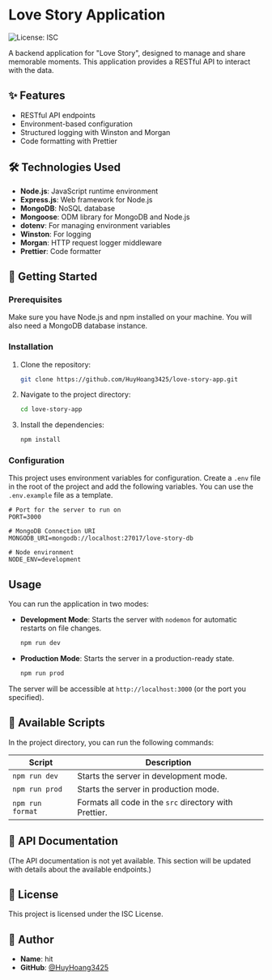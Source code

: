 # Love Story Application

![License: ISC](https://img.shields.io/badge/License-ISC-blue.svg)

A backend application for "Love Story", designed to manage and share memorable moments. This application provides a RESTful API to interact with the data.

## ✨ Features

- RESTful API endpoints
- Environment-based configuration
- Structured logging with Winston and Morgan
- Code formatting with Prettier

## 🛠️ Technologies Used

- **Node.js**: JavaScript runtime environment
- **Express.js**: Web framework for Node.js
- **MongoDB**: NoSQL database
- **Mongoose**: ODM library for MongoDB and Node.js
- **dotenv**: For managing environment variables
- **Winston**: For logging
- **Morgan**: HTTP request logger middleware
- **Prettier**: Code formatter

## 🚀 Getting Started

### Prerequisites

Make sure you have Node.js and npm installed on your machine. You will also need a MongoDB database instance.

### Installation

1.  Clone the repository:
    ```bash
    git clone https://github.com/HuyHoang3425/love-story-app.git
    ```
2.  Navigate to the project directory:
    ```bash
    cd love-story-app
    ```
3.  Install the dependencies:
    ```bash
    npm install
    ```

### Configuration

This project uses environment variables for configuration. Create a `.env` file in the root of the project and add the following variables. You can use the `.env.example` file as a template.

```env
# Port for the server to run on
PORT=3000

# MongoDB Connection URI
MONGODB_URI=mongodb://localhost:27017/love-story-db

# Node environment
NODE_ENV=development
```

## Usage

You can run the application in two modes:

-   **Development Mode**: Starts the server with `nodemon` for automatic restarts on file changes.
    ```bash
    npm run dev
    ```

-   **Production Mode**: Starts the server in a production-ready state.
    ```bash
    npm run prod
    ```

The server will be accessible at `http://localhost:3000` (or the port you specified).

## 📜 Available Scripts

In the project directory, you can run the following commands:

| Script        | Description                                       |
| ------------- | ------------------------------------------------- |
| `npm run dev`   | Starts the server in development mode.            |
| `npm run prod`  | Starts the server in production mode.             |
| `npm run format`| Formats all code in the `src` directory with Prettier. |

## 📝 API Documentation

(The API documentation is not yet available. This section will be updated with details about the available endpoints.)

## 📄 License

This project is licensed under the ISC License.

## 👤 Author

-   **Name**: hit
-   **GitHub**: [@HuyHoang3425](https://github.com/HuyHoang3425) 